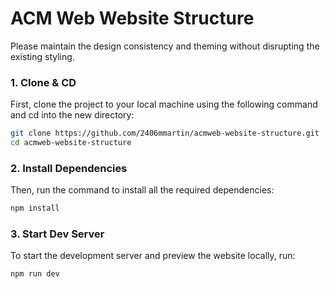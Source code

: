 # ACM Web Website Structure

Please maintain the design consistency and theming without disrupting the existing styling.

### 1. Clone & CD
First, clone the project to your local machine using the following command and cd into the new directory:

```bash
git clone https://github.com/2406mmartin/acmweb-website-structure.git
cd acmweb-website-structure
```

### 2. Install Dependencies
Then, run the command to install all the required dependencies:

```bash
npm install
```

### 3. Start Dev Server
To start the development server and preview the website locally, run:

```bash
npm run dev
```
